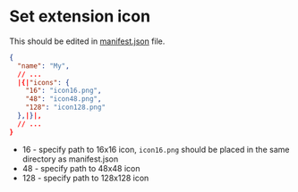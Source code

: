 # Set extension icon

This should be edited in [manifest.json](https://developer.chrome.com/docs/extensions/mv3/manifest/) file.

```json
{
  "name": "My",
  // ...
  |{|"icons": {
    "16": "icon16.png",
    "48": "icon48.png",
    "128": "icon128.png"
  },|}|,
  // ...
}
```

- 16 - specify path to 16x16 icon, `icon16.png` should be placed in the same directory as manifest.json
- 48 - specify path to 48x48 icon
- 128 - specify path to 128x128 icon
